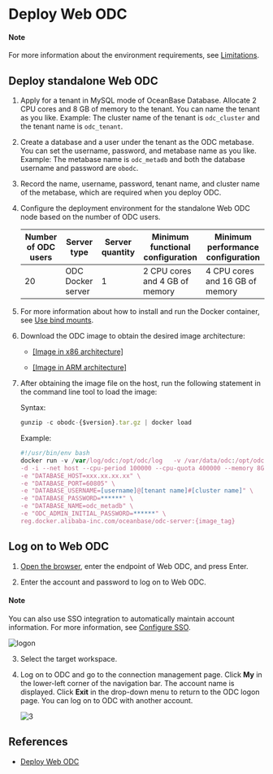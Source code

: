# Deploy Web ODC

<main id="notice" type='explain'>
   <h4>Note</h4>
   <p>For more information about the environment requirements, see <a href="../../2.odc-overview/5.product-limits.md">Limitations</a>. </p>
</main>

## Deploy standalone Web ODC

1. Apply for a tenant in MySQL mode of OceanBase Database. Allocate 2 CPU cores and 8 GB of memory to the tenant. You can name the tenant as you like. Example: The cluster name of the tenant is `odc_cluster` and the tenant name is `odc_tenant`.

2. Create a database and a user under the tenant as the ODC metabase. You can set the username, password, and metabase name as you like. Example: The metabase name is `odc_metadb` and both the database username and password are `obodc`.

3. Record the name, username, password, tenant name, and cluster name of the metabase, which are required when you deploy ODC.

4. Configure the deployment environment for the standalone Web ODC node based on the number of ODC users.

   | Number of ODC users | Server type | Server quantity | Minimum functional configuration | Minimum performance configuration |
   | ------------- |-------------   |-------------|-------------|-------------|
   | 20 | ODC Docker server | 1 | 2 CPU cores and 4 GB of memory | 4 CPU cores and 16 GB of memory |

5. For more information about how to install and run the Docker container, see [Use bind mounts](https://docs.docker.com/storage/bind-mounts/).

6. Download the ODC image to obtain the desired image architecture:

   - [\[Image in x86 architecture\]](https://obodc-front.oss-cn-beijing.aliyuncs.com/ODC%204.2.0/obodc4.2.0.tar.gz)<br>

   - [\[Image in ARM architecture\]](https://obodc-front.oss-cn-beijing.aliyuncs.com/ODC%204.2.0/obodc4.2.0_arm.tar.gz)

7. After obtaining the image file on the host, run the following statement in the command line tool to load the image:

   Syntax:

   ```javascript
   gunzip -c obodc-{$version}.tar.gz | docker load
   ```

   Example:

   ```javascript
   #!/usr/bin/env bash
   docker run -v /var/log/odc:/opt/odc/log   -v /var/data/odc:/opt/odc/data \
   -d -i --net host --cpu-period 100000 --cpu-quota 400000 --memory 8G --name "obodc" \
   -e "DATABASE_HOST=xxx.xx.xx.xx" \
   -e "DATABASE_PORT=60805" \
   -e "DATABASE_USERNAME=[username]@[tenant name]#[cluster name]" \
   -e "DATABASE_PASSWORD=******" \
   -e "DATABASE_NAME=odc_metadb" \
   -e "ODC_ADMIN_INITIAL_PASSWORD=******" \
   reg.docker.alibaba-inc.com/oceanbase/odc-server:{image_tag}
   ```

## Log on to Web ODC

1. [Open the browser](https://www.oceanbase.com/docs/enterprise-odc-doc-cn-10000000002088520), enter the endpoint of Web ODC, and press Enter.

2. Enter the account and password to log on to Web ODC.

<main id="notice" type='explain'>
      <h4>Note</h4>
      <p>You can also use SSO integration to automatically maintain account information. For more information, see <a href="../../1500.system-integration/1.sso-integration.md">Configure SSO</a>. </p>
   </main>

   ![logon](https://obbusiness-private.oss-cn-shanghai.aliyuncs.com/doc/img/odc/420/quickstart/webodc/2deployment%20odc/1-EN.png)

3. Select the target workspace.

4. Log on to ODC and go to the connection management page. Click **My** in the lower-left corner of the navigation bar. The account name is displayed. Click **Exit** in the drop-down menu to return to the ODC logon page. You can log on to ODC with another account.

   ![3](https://obbusiness-private.oss-cn-shanghai.aliyuncs.com/doc/img/odc/420/quickstart/webodc/2deployment%20odc/2-EN.png)


## References

- [Deploy Web ODC](../../11.deployment-guide/1.deployment-overview.md)